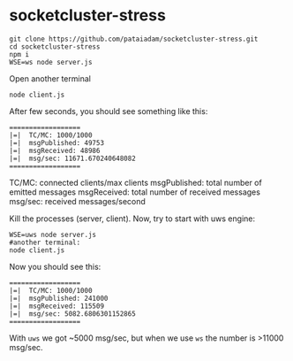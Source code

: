 # socketcluster-stress


```
git clone https://github.com/pataiadam/socketcluster-stress.git
cd socketcluster-stress
npm i
WSE=ws node server.js
```

Open another terminal

```
node client.js
```

After few seconds, you should see something like this:

```
==================
|=|  TC/MC: 1000/1000
|=|  msgPublished: 49753
|=|  msgReceived: 48986
|=|  msg/sec: 11671.670240648082
==================
```

TC/MC: connected clients/max clients
msgPublished: total number of emitted messages
msgReceived: total number of received messages
msg/sec: received messages/second

Kill the processes (server, client). Now, try to start with uws engine:

```
WSE=uws node server.js
#another terminal:
node client.js
```

Now you should see this:

```
==================
|=|  TC/MC: 1000/1000
|=|  msgPublished: 241000
|=|  msgReceived: 115509
|=|  msg/sec: 5082.6806301152865
==================
```

With `uws` we got ~5000 msg/sec, but when we use `ws` the number is >11000 msg/sec.
